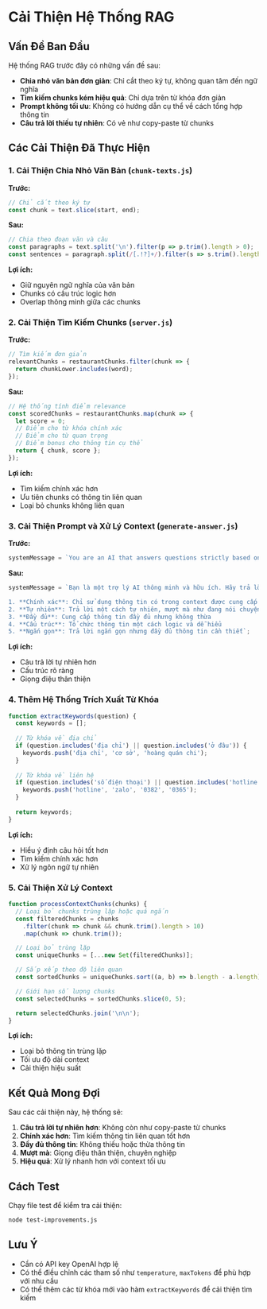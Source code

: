 # Cải Thiện Hệ Thống RAG

## Vấn Đề Ban Đầu

Hệ thống RAG trước đây có những vấn đề sau:
- **Chia nhỏ văn bản đơn giản**: Chỉ cắt theo ký tự, không quan tâm đến ngữ nghĩa
- **Tìm kiếm chunks kém hiệu quả**: Chỉ dựa trên từ khóa đơn giản
- **Prompt không tối ưu**: Không có hướng dẫn cụ thể về cách tổng hợp thông tin
- **Câu trả lời thiếu tự nhiên**: Có vẻ như copy-paste từ chunks

## Các Cải Thiện Đã Thực Hiện

### 1. Cải Thiện Chia Nhỏ Văn Bản (`chunk-texts.js`)

**Trước:**
```javascript
// Chỉ cắt theo ký tự
const chunk = text.slice(start, end);
```

**Sau:**
```javascript
// Chia theo đoạn văn và câu
const paragraphs = text.split('\n').filter(p => p.trim().length > 0);
const sentences = paragraph.split(/[.!?]+/).filter(s => s.trim().length > 0);
```

**Lợi ích:**
- Giữ nguyên ngữ nghĩa của văn bản
- Chunks có cấu trúc logic hơn
- Overlap thông minh giữa các chunks

### 2. Cải Thiện Tìm Kiếm Chunks (`server.js`)

**Trước:**
```javascript
// Tìm kiếm đơn giản
relevantChunks = restaurantChunks.filter(chunk => {
  return chunkLower.includes(word);
});
```

**Sau:**
```javascript
// Hệ thống tính điểm relevance
const scoredChunks = restaurantChunks.map(chunk => {
  let score = 0;
  // Điểm cho từ khóa chính xác
  // Điểm cho từ quan trọng
  // Điểm bonus cho thông tin cụ thể
  return { chunk, score };
});
```

**Lợi ích:**
- Tìm kiếm chính xác hơn
- Ưu tiên chunks có thông tin liên quan
- Loại bỏ chunks không liên quan

### 3. Cải Thiện Prompt và Xử Lý Context (`generate-answer.js`)

**Trước:**
```javascript
systemMessage = `You are an AI that answers questions strictly based on your knowledge...`;
```

**Sau:**
```javascript
systemMessage = `Bạn là một trợ lý AI thông minh và hữu ích. Hãy trả lời câu hỏi dựa trên thông tin được cung cấp với các nguyên tắc sau:

1. **Chính xác**: Chỉ sử dụng thông tin có trong context được cung cấp
2. **Tự nhiên**: Trả lời một cách tự nhiên, mượt mà như đang nói chuyện
3. **Đầy đủ**: Cung cấp thông tin đầy đủ nhưng không thừa
4. **Cấu trúc**: Tổ chức thông tin một cách logic và dễ hiểu
5. **Ngắn gọn**: Trả lời ngắn gọn nhưng đầy đủ thông tin cần thiết`;
```

**Lợi ích:**
- Câu trả lời tự nhiên hơn
- Cấu trúc rõ ràng
- Giọng điệu thân thiện

### 4. Thêm Hệ Thống Trích Xuất Từ Khóa

```javascript
function extractKeywords(question) {
  const keywords = [];
  
  // Từ khóa về địa chỉ
  if (question.includes('địa chỉ') || question.includes('ở đâu')) {
    keywords.push('địa chỉ', 'cơ sở', 'hoàng quán chi');
  }
  
  // Từ khóa về liên hệ
  if (question.includes('số điện thoại') || question.includes('hotline')) {
    keywords.push('hotline', 'zalo', '0382', '0365');
  }
  
  return keywords;
}
```

**Lợi ích:**
- Hiểu ý định câu hỏi tốt hơn
- Tìm kiếm chính xác hơn
- Xử lý ngôn ngữ tự nhiên

### 5. Cải Thiện Xử Lý Context

```javascript
function processContextChunks(chunks) {
  // Loại bỏ chunks trùng lặp hoặc quá ngắn
  const filteredChunks = chunks
    .filter(chunk => chunk && chunk.trim().length > 10)
    .map(chunk => chunk.trim());

  // Loại bỏ trùng lặp
  const uniqueChunks = [...new Set(filteredChunks)];

  // Sắp xếp theo độ liên quan
  const sortedChunks = uniqueChunks.sort((a, b) => b.length - a.length);

  // Giới hạn số lượng chunks
  const selectedChunks = sortedChunks.slice(0, 5);

  return selectedChunks.join('\n\n');
}
```

**Lợi ích:**
- Loại bỏ thông tin trùng lặp
- Tối ưu độ dài context
- Cải thiện hiệu suất

## Kết Quả Mong Đợi

Sau các cải thiện này, hệ thống sẽ:

1. **Câu trả lời tự nhiên hơn**: Không còn như copy-paste từ chunks
2. **Chính xác hơn**: Tìm kiếm thông tin liên quan tốt hơn
3. **Đầy đủ thông tin**: Không thiếu hoặc thừa thông tin
4. **Mượt mà**: Giọng điệu thân thiện, chuyên nghiệp
5. **Hiệu quả**: Xử lý nhanh hơn với context tối ưu

## Cách Test

Chạy file test để kiểm tra cải thiện:

```bash
node test-improvements.js
```

## Lưu Ý

- Cần có API key OpenAI hợp lệ
- Có thể điều chỉnh các tham số như `temperature`, `maxTokens` để phù hợp với nhu cầu
- Có thể thêm các từ khóa mới vào hàm `extractKeywords` để cải thiện tìm kiếm

